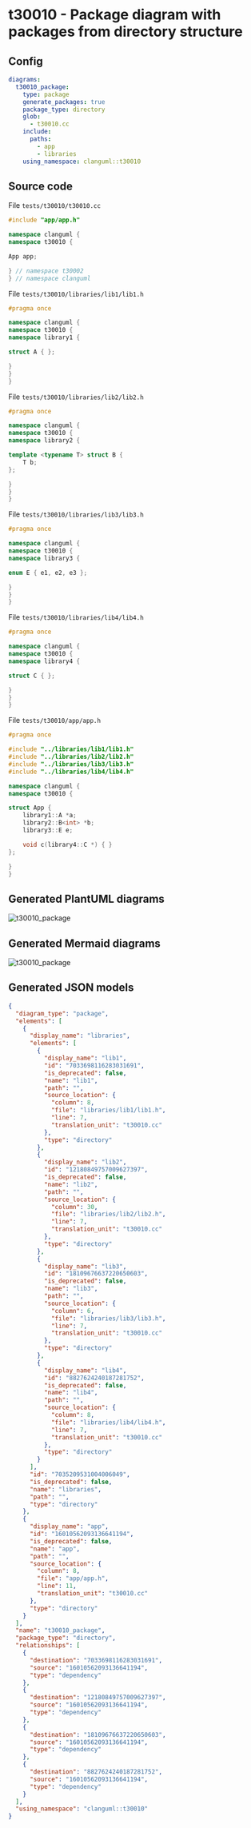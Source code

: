 # t30010 - Package diagram with packages from directory structure
## Config
```yaml
diagrams:
  t30010_package:
    type: package
    generate_packages: true
    package_type: directory
    glob:
      - t30010.cc
    include:
      paths:
        - app
        - libraries
    using_namespace: clanguml::t30010
```
## Source code
File `tests/t30010/t30010.cc`
```cpp
#include "app/app.h"

namespace clanguml {
namespace t30010 {

App app;

} // namespace t30002
} // namespace clanguml

```
File `tests/t30010/libraries/lib1/lib1.h`
```cpp
#pragma once

namespace clanguml {
namespace t30010 {
namespace library1 {

struct A { };

}
}
}
```
File `tests/t30010/libraries/lib2/lib2.h`
```cpp
#pragma once

namespace clanguml {
namespace t30010 {
namespace library2 {

template <typename T> struct B {
    T b;
};

}
}
}
```
File `tests/t30010/libraries/lib3/lib3.h`
```cpp
#pragma once

namespace clanguml {
namespace t30010 {
namespace library3 {

enum E { e1, e2, e3 };

}
}
}
```
File `tests/t30010/libraries/lib4/lib4.h`
```cpp
#pragma once

namespace clanguml {
namespace t30010 {
namespace library4 {

struct C { };

}
}
}
```
File `tests/t30010/app/app.h`
```cpp
#pragma once

#include "../libraries/lib1/lib1.h"
#include "../libraries/lib2/lib2.h"
#include "../libraries/lib3/lib3.h"
#include "../libraries/lib4/lib4.h"

namespace clanguml {
namespace t30010 {

struct App {
    library1::A *a;
    library2::B<int> *b;
    library3::E e;

    void c(library4::C *) { }
};

}
}
```
## Generated PlantUML diagrams
![t30010_package](./t30010_package.svg "Package diagram with packages from directory structure")
## Generated Mermaid diagrams
![t30010_package](./t30010_package_mermaid.svg "Package diagram with packages from directory structure")
## Generated JSON models
```json
{
  "diagram_type": "package",
  "elements": [
    {
      "display_name": "libraries",
      "elements": [
        {
          "display_name": "lib1",
          "id": "7033698116283031691",
          "is_deprecated": false,
          "name": "lib1",
          "path": "",
          "source_location": {
            "column": 8,
            "file": "libraries/lib1/lib1.h",
            "line": 7,
            "translation_unit": "t30010.cc"
          },
          "type": "directory"
        },
        {
          "display_name": "lib2",
          "id": "12180849757009627397",
          "is_deprecated": false,
          "name": "lib2",
          "path": "",
          "source_location": {
            "column": 30,
            "file": "libraries/lib2/lib2.h",
            "line": 7,
            "translation_unit": "t30010.cc"
          },
          "type": "directory"
        },
        {
          "display_name": "lib3",
          "id": "18109676637220650603",
          "is_deprecated": false,
          "name": "lib3",
          "path": "",
          "source_location": {
            "column": 6,
            "file": "libraries/lib3/lib3.h",
            "line": 7,
            "translation_unit": "t30010.cc"
          },
          "type": "directory"
        },
        {
          "display_name": "lib4",
          "id": "8827624240187281752",
          "is_deprecated": false,
          "name": "lib4",
          "path": "",
          "source_location": {
            "column": 8,
            "file": "libraries/lib4/lib4.h",
            "line": 7,
            "translation_unit": "t30010.cc"
          },
          "type": "directory"
        }
      ],
      "id": "7035209531004006049",
      "is_deprecated": false,
      "name": "libraries",
      "path": "",
      "type": "directory"
    },
    {
      "display_name": "app",
      "id": "16010562093136641194",
      "is_deprecated": false,
      "name": "app",
      "path": "",
      "source_location": {
        "column": 8,
        "file": "app/app.h",
        "line": 11,
        "translation_unit": "t30010.cc"
      },
      "type": "directory"
    }
  ],
  "name": "t30010_package",
  "package_type": "directory",
  "relationships": [
    {
      "destination": "7033698116283031691",
      "source": "16010562093136641194",
      "type": "dependency"
    },
    {
      "destination": "12180849757009627397",
      "source": "16010562093136641194",
      "type": "dependency"
    },
    {
      "destination": "18109676637220650603",
      "source": "16010562093136641194",
      "type": "dependency"
    },
    {
      "destination": "8827624240187281752",
      "source": "16010562093136641194",
      "type": "dependency"
    }
  ],
  "using_namespace": "clanguml::t30010"
}
```
